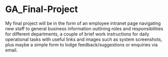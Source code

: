 # GA_Final-Project
My final project will be in the form of an employee intranet page navigating new staff to general business information outlining roles and responsibilities for different departments, a couple of brief work instructions for daily operational tasks with useful links and images such as system screenshots, plus maybe a simple form to lodge feedback/suggestions or enquiries via email.
